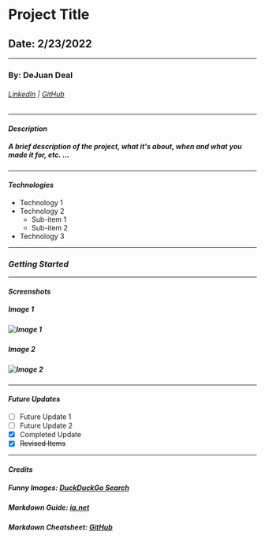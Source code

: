 # Project Title
## Date: 2/23/2022
***
### By: DeJuan Deal
###### [LinkedIn](https://www.linkedin.com/in/dejuan-deal-28b274218/) | [GitHub](https://github.com/dealhouse) 
***
#### ***Description*** 
##### A brief description of the project, what it's about, when and what you made it for, etc. ...
***
#### ***Technologies***
* Technology 1
* Technology 2
    * Sub-item 1
    * Sub-item 2
* Technology 3
***
### ***Getting Started***
***
#### ***Screenshots***
##### Image 1
##### ![Image 1](https://external-content.duckduckgo.com/iu/?u=https%3A%2F%2Ftse1.mm.bing.net%2Fth%3Fid%3DOIP.rLhxgiCvQDRUH5UoNbEY6AHaHh%26pid%3DApi&f=1)
##### Image 2
##### ![Image 2](https://external-content.duckduckgo.com/iu/?u=https%3A%2F%2Ftse3.mm.bing.net%2Fth%3Fid%3DOIP.7nGa8SK3acgGrhTJhSQXdwHaEK%26pid%3DApi&f=1)
***
#### ***Future Updates***
- [ ] Future Update 1
- [ ] Future Update 2
- [X] Completed Update
- [X] ~~Revised Items~~
***
#### ***Credits***
##### Funny Images: [DuckDuckGo Search](https://duckduckgo.com/)
##### Markdown Guide: [ia.net](https://ia.net/writer/support/general/markdown-guide)
##### Markdown Cheatsheet: [GitHub](https://docs.github.com/en)